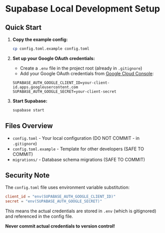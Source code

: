 # Supabase Local Development Setup

## Quick Start

1. **Copy the example config:**
   ```bash
   cp config.toml.example config.toml
   ```

2. **Set up your Google OAuth credentials:**
   - Create a `.env` file in the project root (already in `.gitignore`)
   - Add your Google OAuth credentials from [Google Cloud Console](https://console.cloud.google.com/apis/credentials):

   ```env
   SUPABASE_AUTH_GOOGLE_CLIENT_ID=your-client-id.apps.googleusercontent.com
   SUPABASE_AUTH_GOOGLE_SECRET=your-client-secret
   ```

3. **Start Supabase:**
   ```bash
   supabase start
   ```

## Files Overview

- `config.toml` - Your local configuration (DO NOT COMMIT - in `.gitignore`)
- `config.toml.example` - Template for other developers (SAFE TO COMMIT)
- `migrations/` - Database schema migrations (SAFE TO COMMIT)

## Security Note

The `config.toml` file uses environment variable substitution:
```toml
client_id = "env(SUPABASE_AUTH_GOOGLE_CLIENT_ID)"
secret = "env(SUPABASE_AUTH_GOOGLE_SECRET)"
```

This means the actual credentials are stored in `.env` (which is gitignored) and referenced in the config file.

**Never commit actual credentials to version control!**
